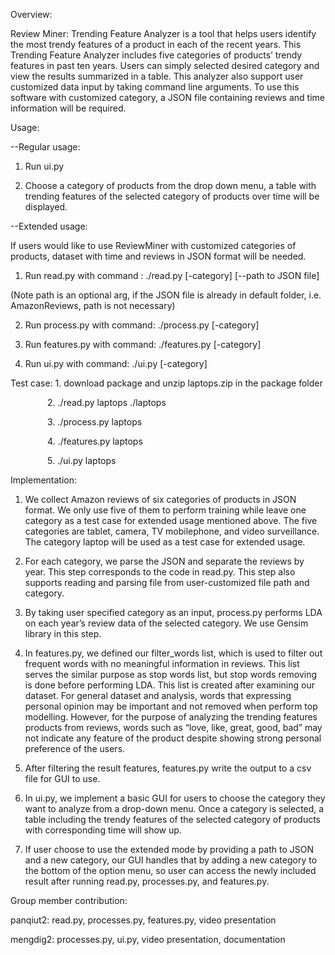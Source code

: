Overview:

Review Miner: Trending Feature Analyzer is a tool that helps users identify the most trendy features of a product in each of the recent years. This Trending Feature Analyzer includes five categories of products’ trendy features in past ten years. Users can simply selected desired category and view the results summarized in a table. This analyzer also support user customized data input by taking command line arguments. To use this software with customized category, a JSON file containing reviews and time information will be required.

Usage:

--Regular usage:

1. Run ui.py

2. Choose a category of products from the drop down menu, a table with trending features of the selected category of products over time will be displayed.

--Extended usage:

If users would like to use ReviewMiner with customized categories of products, dataset with time and reviews in JSON format will be needed.

1. Run read.py with command : ./read.py [-category] [--path to JSON file]

(Note path is an optional arg, if the JSON file is already in default folder, i.e. AmazonReviews, path is not necessary)

2. Run process.py with command: ./process.py [-category]

3. Run features.py with command: ./features.py [-category]

4. Run ui.py with command: ./ui.py [-category]

Test case: 1. download package and unzip laptops.zip in the package folder

               2. ./read.py laptops ./laptops

               3. ./process.py laptops

               4. ./features.py laptops

               5. ./ui.py laptops

Implementation:

1. We collect Amazon reviews of six categories of products in JSON format. We only use five of them to perform training while leave one category as a test case for extended usage mentioned above. The five categories are tablet, camera, TV mobilephone, and video surveillance. The category laptop will be used as a test case for extended usage.

2. For each category, we parse the JSON and separate the reviews by year. This step corresponds to the code in read.py. This step also supports reading and parsing file from user-customized file path and category.

3. By taking user specified category as an input, process.py performs LDA on each year’s review data of the selected category. We use Gensim library in this step.

4. In features.py, we defined our filter_words list, which is used to filter out frequent words with no meaningful information in reviews. This list serves the similar purpose as stop words list, but stop words removing is done before performing LDA. This list is created after examining our dataset. For general dataset and analysis, words that expressing personal opinion may be important and not removed when perform top modelling. However, for the purpose of analyzing the trending features products from reviews, words such as “love, like, great, good, bad” may not indicate any feature of the product despite showing strong personal preference of the users.   

5. After filtering the result features, features.py write the output to a csv file for GUI to use.

6. In ui.py, we implement a basic GUI for users to choose the category they want to analyze from a drop-down menu. Once a category is selected, a table including the trendy features of the selected category of products with corresponding time will show up.

7. If user choose to use the extended mode by providing a path to JSON and a new category, our GUI handles that by adding a new category to the bottom of the option menu, so user can access the newly included result after running read.py, processes.py, and features.py.  

Group member contribution:

panqiut2: read.py, processes.py, features.py, video presentation

mengdig2: processes.py, ui.py, video presentation, documentation
